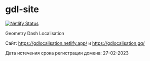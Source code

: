 # gdl-site

[![Netlify Status](https://api.netlify.com/api/v1/badges/d01e6748-e4af-4764-a9bb-89136546e5e9/deploy-status)](https://app.netlify.com/sites/gdlocalisation/deploys)

Geometry Dash Localisation 

Сайт: https://gdlocalisation.netlify.app/ и https://gdlocalisation.gq/

Дата истечения срока регистрации домена: 27-02-2023
